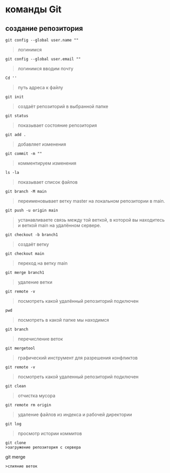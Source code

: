# команды Git
## создание репозитория
```
git config --global user.name ""
```
>логинимся
```
git config --global user.email ""
```
>логинимся вводим почту
```
Cd ''
```
>путь  адреса к файлу
```
git init
```
>создаёт репозиторий в выбранной папке
```
git status
```
>показывает состояние репозитория
``` 
git add .
```
>добавляет изменения
```
git commit -m ""
```
>комментируем изменения
``` 
ls -la
```
>показывает список файлов
```
git branch -M main
```
>переименовывает ветку master на локальном репозитории в main.
```
git push -u origin main
```
>устанавливаете связь между той веткой, в которой вы находитесь и веткой main на удалённом сервере.
```
git checkout -b branch1
```
>создаёт ветку
```
git checkout main
```
>переход на ветку main
```
git merge branch1
```
>удаление ветки
```
git remote -v
```
>посмотреть какой удалённый репозиторий подключен
```
pwd
```
>посмотреть в какой папке мы находимся
```
git branch
```
>перечисление веток
```
git mergetool
```
>графический инструмент для разрешения конфликтов
```
git remote -v
```
>посмотреть какой удаленный репозиторий подключен
```
git clean
```
>отчистка мусора
```
git remote rm origin
```
>удаление файлов из индекса и рабочей директории
```
git log
```
>просмотр истории коммитов
```
git clone
>загружение репозитория с сервера
```
git merge
```
>слияние веток
```
